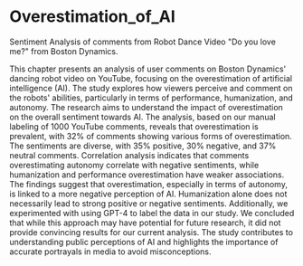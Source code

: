 # Overestimation_of_AI
Sentiment Analysis of comments from Robot Dance Video "Do you love me?" from Boston Dynamics.

This chapter presents an analysis of user comments on Boston Dynamics' dancing robot video on YouTube, focusing on the overestimation of artificial intelligence (AI). The study explores how viewers perceive and comment on the robots' abilities, particularly in terms of performance, humanization, and autonomy. The research aims to understand the impact of overestimation on the overall sentiment towards AI. The analysis, based on our manual labeling of 1000 YouTube comments, reveals that overestimation is prevalent, with 32\% of comments showing various forms of overestimation. The sentiments are diverse, with 35\% positive, 30\% negative, and 37\% neutral comments. Correlation analysis indicates that comments overestimating autonomy correlate with negative sentiments, while humanization and performance overestimation have weaker associations. The findings suggest that overestimation, especially in terms of autonomy, is linked to a more negative perception of AI. Humanization alone does not necessarily lead to strong positive or negative sentiments. Additionally, we experimented with using GPT-4 to label the data in our study. We concluded that while this approach may have potential for future research, it did not provide convincing results for our current analysis. The study contributes to understanding public perceptions of AI and highlights the importance of accurate portrayals in media to avoid misconceptions.
